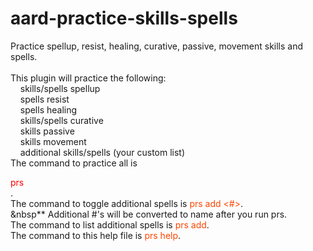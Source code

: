 # aard-practice-skills-spells<br>
Practice spellup, resist, healing, curative, passive, movement skills and spells.<br>
<br>
This plugin will practice the following:<br>
&nbsp;&nbsp;&nbsp;&nbsp;skills/spells spellup<br>
&nbsp;&nbsp;&nbsp;&nbsp;spells resist<br>
&nbsp;&nbsp;&nbsp;&nbsp;spells healing<br>
&nbsp;&nbsp;&nbsp;&nbsp;skills/spells curative<br>
&nbsp;&nbsp;&nbsp;&nbsp;skills passive<br>
&nbsp;&nbsp;&nbsp;&nbsp;skills movement<br>
&nbsp;&nbsp;&nbsp;&nbsp;additional skills/spells (your custom list)<br>
The command to practice all is <div style='color:red;'>prs</div>.<br>
The command to toggle additional spells is <font style='color:orangered;'>prs add <#></font>.<br>
&nbsp** Additional #'s will be converted to name after you run prs.<br>
The command to list additional spells is <font style='color:orangered;'>prs add</font>.<br>
The command to this help file is <font style='color:orangered;'>prs help</font>.<br>
